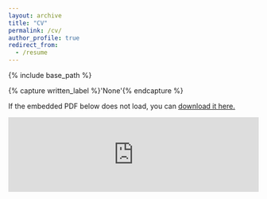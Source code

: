 ```yaml
---
layout: archive
title: "CV"
permalink: /cv/
author_profile: true
redirect_from:
  - /resume
---
```


{% include base_path %}

{% capture written_label %}'None'{% endcapture %}

If the embedded PDF below does not load, you can <u><a href="https://kleeresearch.github.io/files/kyungmin_cv_fellowship.pdf">download it here.</a></u>
<br/>

<embed src="https://kleeresearch.github.io/files/kyungmin_cv_20221112_v2.pdf" type="application/pdf" width="100%" />


